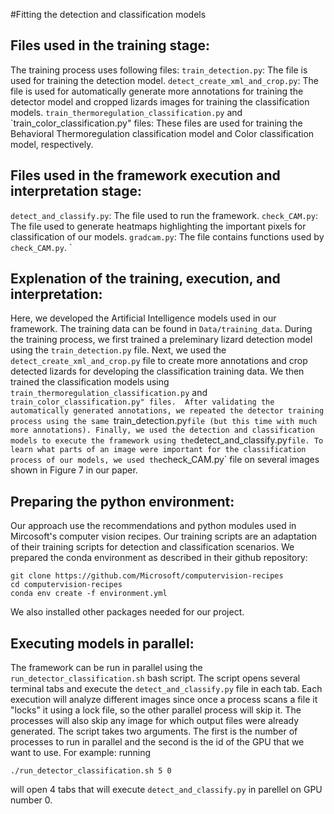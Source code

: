 #Fitting the detection and classification models
## Files used in the training stage:
The training process uses following files:
`train_detection.py`: The file is used for training the detection model.
`detect_create_xml_and_crop.py`: The file is used for automatically generate more annotations for training the detector model and cropped lizards images for training the classification models.
`train_thermoregulation_classification.py` and `train_color_classification.py" files: These files are used for training the Behavioral Thermoregulation classification model and Color classification model, respectively.

## Files used in the framework execution and interpretation stage:
`detect_and_classify.py`: The file used to run the framework. 
`check_CAM.py`: The file used to generate heatmaps highlighting the important pixels for classification of our models. 
`gradcam.py`: The file contains functions used by `check_CAM.py`.
`
## Explenation of the training, execution, and interpretation:
Here, we developed the Artificial Intelligence models used in our framework. The training data can be found in `Data/training_data`.
During the training process, we first trained a preleminary lizard detection model using the `train_detection.py` file. Next, we used the `detect_create_xml_and_crop.py` file to create more annotations and crop detected lizards for developing the classification training data. We then trained the classification models using `train_thermoregulation_classification.py` and `train_color_classification.py" files. 
After validating the automatically generated annotations, we repeated the detector training process using the same `train_detection.py` file (but this time with much more annotations). Finally, we used the detection and classification models to execute the framework using the `detect_and_classify.py` file.
To learn what parts of an image were important for the classification process of our models, we used the `check_CAM.py` file on several images shown in Figure 7 in our paper.

## Preparing the python environment:
Our approach use the recommendations and python modules used in Mircosoft's computer vision recipes. Our training scripts are an adaptation of their training scripts for detection and classification scenarios. 
We prepared the conda environment as described in their github repository:
```
git clone https://github.com/Microsoft/computervision-recipes
cd computervision-recipes
conda env create -f environment.yml
```
We also installed other packages needed for our project.

## Executing models in parallel:
The framework can be run in parallel using the `run_detector_classification.sh` bash script. The script opens several terminal tabs and execute the `detect_and_classify.py` file in each tab. Each execution will analyze different images since once a process scans a file it "locks" it using a lock file, so the other parallel process will skip it. The processes will also skip any image for which output files were already generated.
The script takes two arguments. The first is the number of processes to run in parallel and the second is the id of the GPU that we want to use. For example:
running
```
./run_detector_classification.sh 5 0
```
will open 4 tabs that will execute `detect_and_classify.py` in parellel on GPU number 0. 
